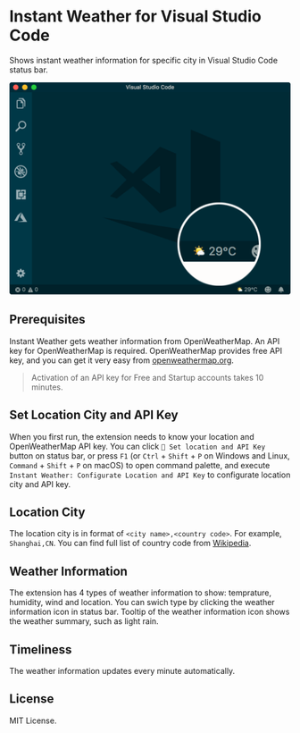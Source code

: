 # Instant Weather for Visual Studio Code

Shows instant weather information for specific city in Visual Studio Code status bar.

![](https://raw.githubusercontent.com/Sneezry/vscode-instant-weather/master/screenshot.png)

## Prerequisites

Instant Weather gets weather information from OpenWeatherMap. An API key for OpenWeatherMap is required. OpenWeatherMap provides free API key, and you can get it very easy from [openweathermap.org](https://openweathermap.org/).

> Activation of an API key for Free and Startup accounts takes 10 minutes.

## Set Location City and API Key

When you first run, the extension needs to know your location and OpenWeatherMap API key. You can click `🌈 Set location and API Key` button on status bar, or press `F1` (or `Ctrl` + `Shift` + `P` on Windows and Linux, `Command` + `Shift` + `P` on macOS) to open command palette, and execute `Instant Weather: Configurate Location and API Key` to configurate location city and API key.

## Location City

The location city is in format of `<city name>,<country code>`. For example, `Shanghai,CN`. You can find full list of country code from [Wikipedia](https://en.wikipedia.org/wiki/ISO_3166-1#Current_codes).

## Weather Information

The extension has 4 types of weather information to show: temprature, humidity, wind and location. You can swich type by clicking the weather information icon in status bar. Tooltip of the weather information icon shows the weather summary, such as light rain.

## Timeliness

The weather information updates every minute automatically.

## License

MIT License.
